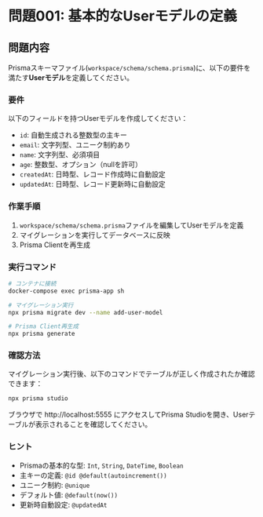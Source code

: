 # 問題001: 基本的なUserモデルの定義

## 問題内容

Prismaスキーマファイル(`workspace/schema/schema.prisma`)に、以下の要件を満たす**Userモデル**を定義してください。

### 要件

以下のフィールドを持つUserモデルを作成してください：

- `id`: 自動生成される整数型の主キー
- `email`: 文字列型、ユニーク制約あり
- `name`: 文字列型、必須項目
- `age`: 整数型、オプション（nullを許可）
- `createdAt`: 日時型、レコード作成時に自動設定
- `updatedAt`: 日時型、レコード更新時に自動設定

### 作業手順

1. `workspace/schema/schema.prisma`ファイルを編集してUserモデルを定義
2. マイグレーションを実行してデータベースに反映
3. Prisma Clientを再生成

### 実行コマンド

```bash
# コンテナに接続
docker-compose exec prisma-app sh

# マイグレーション実行
npx prisma migrate dev --name add-user-model

# Prisma Client再生成
npx prisma generate
```

### 確認方法

マイグレーション実行後、以下のコマンドでテーブルが正しく作成されたか確認できます：

```bash
npx prisma studio
```

ブラウザで http://localhost:5555 にアクセスしてPrisma Studioを開き、Userテーブルが表示されることを確認してください。

### ヒント

- Prismaの基本的な型: `Int`, `String`, `DateTime`, `Boolean`
- 主キーの定義: `@id @default(autoincrement())`
- ユニーク制約: `@unique`
- デフォルト値: `@default(now())`
- 更新時自動設定: `@updatedAt`